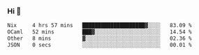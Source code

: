 ### Hi 👋

<!--START_SECTION:waka-->

```txt
Nix     4 hrs 57 mins   ████████████████████▓░░░░   83.09 %
OCaml   52 mins         ███▓░░░░░░░░░░░░░░░░░░░░░   14.54 %
Other   8 mins          ▓░░░░░░░░░░░░░░░░░░░░░░░░   02.36 %
JSON    0 secs          ░░░░░░░░░░░░░░░░░░░░░░░░░   00.01 %
```

<!--END_SECTION:waka-->
